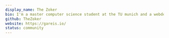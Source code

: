 ```yaml
---
display_name: The Zoker
bio: I'm a master computer science student at the TU munich and a webdesigner.
github: TheZoker
website: https://gareis.io/
status: community
---
```

